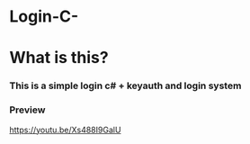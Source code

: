 # Login-C-

<h1>What is this?</h1>
<h3>This is a simple login c# + keyauth and login system</h3>

### Preview
https://youtu.be/Xs488I9GalU
